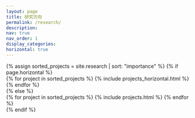 ```yaml
---
layout: page
title: 研究方向
permalink: /research/
description:
nav: true
nav_order: 1
display_categories:
horizontal: true
---
```


<!-- pages/projects.md -->
<div class="projects">
  {% assign sorted_projects = site.research | sort: "importance" %}
  <!-- Generate cards for each project -->
  {% if page.horizontal %}
    <div class="container">
      <div class="row row-cols-1">
      {% for project in sorted_projects %}
        {% include projects_horizontal.html %}
      {% endfor %}
      </div>
    </div>
  {% else %}
    <div class="grid">
      {% for project in sorted_projects %}
        {% include projects.html %}
      {% endfor %}
    </div>
  {% endif %}
</div>
